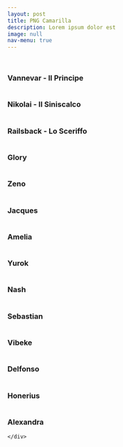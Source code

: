 ```yaml
---
layout: post
title: PNG Camarilla
description: Lorem ipsum dolor est
image: null
nav-menu: true
---
```

<span class="image fit"><img src="assets/images/camarilla.jpg" alt="" /></span>
<div class="box alt">
	<div class="row 50% uniform">
		<div class="4u"><span class="image fit"><img src="assets/images/vannevar.jpg" alt="" /></span><h3>Vannevar - Il Principe</h3></div>
		<div class="4u"><span class="image fit"><img src="assets/images/nikolai.jpg" alt="" /></span><h3>Nikolai - Il Siniscalco</h3></div>
		<div class="4u$"><span class="image fit"><img src="assets/images/railsback.jpg" alt="" /></span><h3>Railsback - Lo Sceriffo</h3></div>
		<!-- Break -->
		<div class="4u"><span class="image fit"><img src="assets/images/glory.jpg" alt="" /></span><h3>Glory</h3></div>
		<div class="4u"><span class="image fit"><img src="assets/images/zeno.jpg" alt="" /></span><h3>Zeno</h3></div>
		<div class="4u$"><span class="image fit"><img src="assets/images/jacques.jpg" alt="" /></span><h3>Jacques</h3></div>
		<!-- Break -->
		<div class="4u"><span class="image fit"><img src="assets/images/amelia.jpg" alt="" /></span><h3>Amelia</h3></div>
		<div class="4u"><span class="image fit"><img src="assets/images/yurok.jpg" alt="" /></span><h3>Yurok</h3></div>
		<div class="4u"><span class="image fit"><img src="assets/images/nash.jpg" alt="" /></span><h3>Nash</h3></div>
        <!-- Break -->
		<div class="4u"><span class="image fit"><img src="assets/images/sebastian.jpg" alt="" /></span><h3>Sebastian</h3></div>
        <div class="4u"><span class="image fit"><img src="assets/images/vibeke.jpg" alt="" /></span><h3>Vibeke</h3></div>
        <div class="4u"><span class="image fit"><img src="assets/images/delfonso.jpg" alt="" /></span><h3>Delfonso</h3></div>
        <!-- Break-->
        <div class="4u"><span class="image fit"><img src="assets/images/honerius.jpg" alt="" /></span><h3>Honerius</h3></div>
        <div class="4u"><span class="image fit"><img src="assets/images/alexandra.jpg" alt="" /></span><h3>Alexandra</h3></div>

	</div>
</div>
